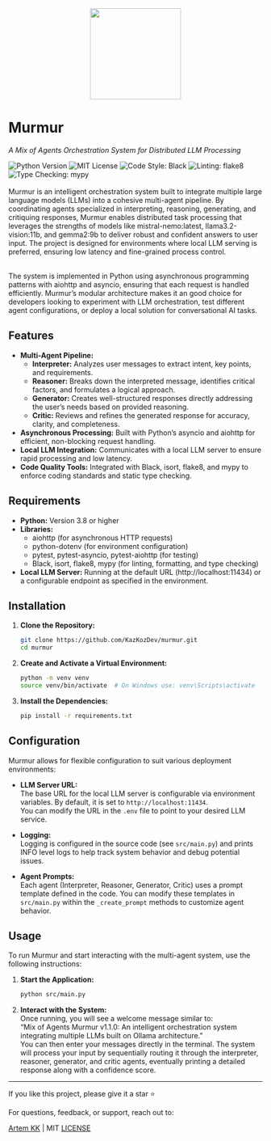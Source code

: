 <div align="center">
  <img src="https://github.com/user-attachments/assets/dd45a96e-a809-44da-b51f-421fdc3302f0" width="180">
</div>

# Murmur 

*A Mix of Agents Orchestration System for Distributed LLM Processing*
<div align="left">
  <img src="https://img.shields.io/badge/Python-3.8+-blue?logo=python" alt="Python Version">
  <img src="https://img.shields.io/badge/License-MIT-green" alt="MIT License">
  <img src="https://img.shields.io/badge/Code%20Style-Black-black" alt="Code Style: Black">
  <img src="https://img.shields.io/badge/Linting-flake8-blue" alt="Linting: flake8">
  <img src="https://img.shields.io/badge/Type%20Checking-mypy-blue" alt="Type Checking: mypy">
</div>
<br>
Murmur is an intelligent orchestration system built to integrate multiple large language models (LLMs) into a cohesive multi-agent pipeline. By coordinating agents specialized in interpreting, reasoning, generating, and critiquing responses, Murmur enables distributed task processing that leverages the strengths of models like mistral-nemo:latest, llama3.2-vision:11b, and gemma2:9b to deliver robust and confident answers to user input. The project is designed for environments where local LLM serving is preferred, ensuring low latency and fine-grained process control.  
<br><br>

The system is implemented in Python using asynchronous programming patterns with aiohttp and asyncio, ensuring that each request is handled efficiently. Murmur’s modular architecture makes it an good choice for developers looking to experiment with LLM orchestration, test different agent configurations, or deploy a local solution for conversational AI tasks.

## Features  
- **Multi-Agent Pipeline:**  
  - **Interpreter:** Analyzes user messages to extract intent, key points, and requirements.  
  - **Reasoner:** Breaks down the interpreted message, identifies critical factors, and formulates a logical approach.  
  - **Generator:** Creates well-structured responses directly addressing the user’s needs based on provided reasoning.  
  - **Critic:** Reviews and refines the generated response for accuracy, clarity, and completeness.  
- **Asynchronous Processing:** Built with Python’s asyncio and aiohttp for efficient, non-blocking request handling.  
- **Local LLM Integration:** Communicates with a local LLM server to ensure rapid processing and low latency.  
- **Code Quality Tools:** Integrated with Black, isort, flake8, and mypy to enforce coding standards and static type checking.

## Requirements  
- **Python:** Version 3.8 or higher  
- **Libraries:**  
  - aiohttp (for asynchronous HTTP requests)  
  - python-dotenv (for environment configuration)  
  - pytest, pytest-asyncio, pytest-aiohttp (for testing)  
  - Black, isort, flake8, mypy (for linting, formatting, and type checking)  
- **Local LLM Server:** Running at the default URL (http://localhost:11434) or a configurable endpoint as specified in the environment.  

## Installation  
1. **Clone the Repository:**  
   ```bash
   git clone https://github.com/KazKozDev/murmur.git
   cd murmur
   ```

2. **Create and Activate a Virtual Environment:**  
   ```bash
   python -m venv venv
   source venv/bin/activate  # On Windows use: venv\Scripts\activate
   ```

3. **Install the Dependencies:**  
   ```bash
   pip install -r requirements.txt
   ```

## Configuration  
Murmur allows for flexible configuration to suit various deployment environments:  

- **LLM Server URL:**  
  The base URL for the local LLM server is configurable via environment variables. By default, it is set to `http://localhost:11434`.  
  You can modify the URL in the `.env` file to point to your desired LLM service.

- **Logging:**  
  Logging is configured in the source code (see `src/main.py`) and prints INFO level logs to help track system behavior and debug potential issues.

- **Agent Prompts:**  
  Each agent (Interpreter, Reasoner, Generator, Critic) uses a prompt template defined in the code. You can modify these templates in `src/main.py` within the `_create_prompt` methods to customize agent behavior.

## Usage  
To run Murmur and start interacting with the multi-agent system, use the following instructions:

1. **Start the Application:**  
   ```bash
   python src/main.py
   ```

2. **Interact with the System:**  
   Once running, you will see a welcome message similar to:  
   “Mix of Agents Murmur v1.1.0: An intelligent orchestration system integrating multiple LLMs built on Ollama architecture.”  
   You can then enter your messages directly in the terminal. The system will process your input by sequentially routing it through the interpreter, reasoner, generator, and critic agents, eventually printing a detailed response along with a confidence score.

---

If you like this project, please give it a star ⭐

For questions, feedback, or support, reach out to:

[Artem KK](https://www.linkedin.com/in/kazkozdev/) | MIT [LICENSE](LICENSE)


